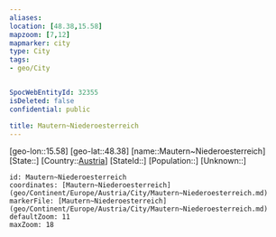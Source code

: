 ```yaml
---
aliases: 
location: [48.38,15.58]
mapzoom: [7,12] 
mapmarker: city 
type: City
tags:
- geo/City


SpocWebEntityId: 32355
isDeleted: false
confidential: public

title: Mautern~Niederoesterreich
---
```

[geo-lon::15.58]
[geo-lat::48.38]
[name::Mautern~Niederoesterreich]
[State::]
[Country::[Austria](geo/Continent/Europe/Austria.md)]
[StateId::]
[Population::]
[Unknown::]


```leaflet
id: Mautern~Niederoesterreich
coordinates: [Mautern~Niederoesterreich](geo/Continent/Europe/Austria/City/Mautern~Niederoesterreich.md)
markerFile: [Mautern~Niederoesterreich](geo/Continent/Europe/Austria/City/Mautern~Niederoesterreich.md)
defaultZoom: 11 
maxZoom: 18
```


